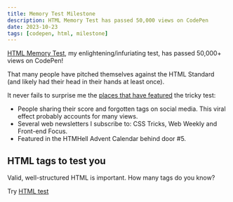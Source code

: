 ```yaml
---
title: Memory Test Milestone
description: HTML Memory Test has passed 50,000 views on CodePen
date: 2023-10-23
tags: [codepen, html, milestone]
---
```


[HTML Memory Test](/blog/html-elements-test/), my enlightening/infuriating test, has passed 50,000+ views on CodePen!

That many people have pitched themselves against the HTML Standard (and likely had their head in their hands at least once).

It never fails to surprise me the [places that have featured](/blog/html-memory-tested/) the tricky test:

* People sharing their score and forgotten tags on social media. This viral effect probably accounts for many views.
* Several web newsletters I subscribe to: CSS Tricks, Web Weekly and Front-end Focus.
* Featured in the HTMHell Advent Calendar behind door #5.

## HTML tags to test you

Valid, well-structured HTML is important. How many tags do you know? 

Try [HTML test](https://codepen.io/plfstr/full/zYqQeRw)
